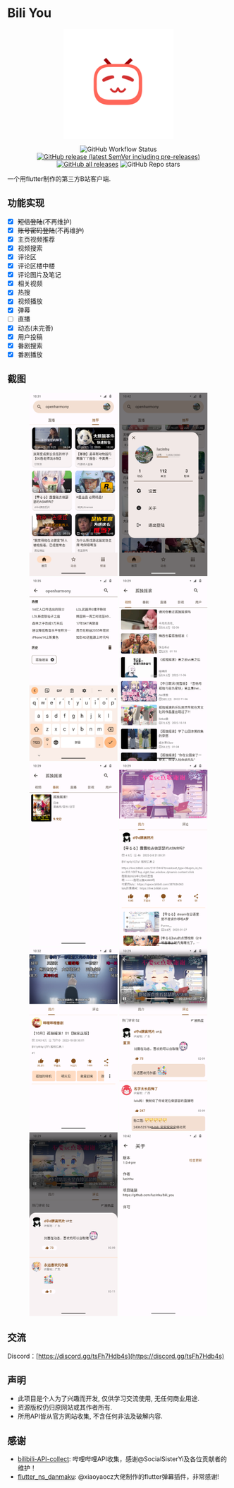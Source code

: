 # Bili You

<div align=center>
<img src="./assets/icon/bili.png" width = "250" alt="" align=center />

![GitHub Workflow Status](https://img.shields.io/github/actions/workflow/status/lucinhu/bili_you/main.yml?color=%238BC34A&style=for-the-badge)
[![GitHub release (latest SemVer including pre-releases)](https://img.shields.io/github/v/release/lucinhu/bili_you?include_prereleases&style=for-the-badge)](https://github.com/lucinhu/bili_you/releases)
[![GitHub all releases](https://img.shields.io/github/downloads/lucinhu/bili_you/total?color=%234CAF50&style=for-the-badge)](https://github.com/lucinhu/bili_you/releases)
![GitHub Repo stars](https://img.shields.io/github/stars/lucinhu/bili_you?color=%23FFC107&style=for-the-badge)

</div>

一个用flutter制作的第三方B站客户端.

## 功能实现

- [x] ~~短信登陆~~(不再维护)
- [x] ~~账号密码登陆~~(不再维护)
- [x] 主页视频推荐
- [x] 视频搜索
- [x] 评论区
- [x] 评论区楼中楼
- [x] 评论图片及笔记
- [x] 相关视频
- [x] 热搜
- [x] 视频播放
- [x] 弹幕
- [ ] 直播
- [x] 动态(未完善)
- [x] 用户投稿
- [x] 番剧搜索
- [x] 番剧播放

## 截图

<div align=center>
<img src="assets/screenshot/v1.0.3/main_page.png" width = "200" />
<img src="assets/screenshot/v1.0.3/user_info.png" width = "200"  />
<img src="assets/screenshot/v1.0.3/search_page.png" width = "200"  />
<img src="assets/screenshot/v1.0.3/video_search.png" width = "200" />
<img src="assets/screenshot/v1.0.3/bangumi_search.png" width = "200" />
<img src="assets/screenshot/v1.0.3/video_play.png" width = "200" />
<img src="assets/screenshot/v1.0.3/bangumi_play.png" width = "200" />
<img src="assets/screenshot/v1.0.3/reply.png" width = "200" />
<img src="assets/screenshot/v1.0.3/reply_reply.png" width = "200" />
<img src="assets/screenshot/v1.0.3/about_page.png" width = "200" />
</div>

## 交流

Discord：[https://discord.gg/tsFh7Hdb4s](https://discord.gg/tsFh7Hdb4s)  

## 声明

- 此项目是个人为了兴趣而开发, 仅供学习交流使用, 无任何商业用途.  
- 资源版权仍归原网站或其作者所有.  
- 所用API皆从官方网站收集, 不含任何非法及破解内容.  

## 感谢

- [bilibili-API-collect](https://github.com/SocialSisterYi/bilibili-API-collect): 哔哩哔哩API收集，感谢@SocialSisterYi及各位贡献者的维护！
- [flutter_ns_danmaku](https://github.com/xiaoyaocz/flutter_ns_danmaku): @xiaoyaocz大佬制作的flutter弹幕插件，非常感谢!  

